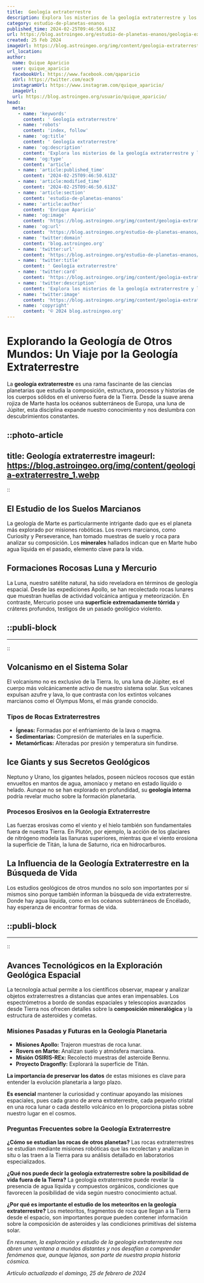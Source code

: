 ```yaml
---
title:  Geología extraterrestre
description: Explora los misterios de la geología extraterrestre y los secretos de rocas y suelos de otros mundos. ¡Descubre el universo bajo la superficie!
category: estudio-de-planetas-enanos
published_time: 2024-02-25T09:46:50.613Z
url: https://blog.astroingeo.org/estudio-de-planetas-enanos/geologia-extraterrestre
created: 25 Feb 2024
imageUrl: https://blog.astroingeo.org/img/content/geologia-extraterrestre_1.webp
url_location:
author:
  name: Quique Aparicio
  user: quique_aparicio
  facebookUrl: https://www.facebook.com/qaparicio
  xUrl: https://twitter.com/eac9
  instagramUrl: https://www.instagram.com/quique_aparicio/
  imageUrl: 
  url: https://blog.astroingeo.org/usuario/quique_aparicio/
head:
  meta:
    - name: 'keywords'
      content: ' Geología extraterrestre'
    - name: 'robots'
      content: 'index, follow'
    - name: 'og:title'
      content: ' Geología extraterrestre'
    - name: 'og:description'
      content: 'Explora los misterios de la geología extraterrestre y los secretos de rocas y suelos de otros mundos. ¡Descubre el universo bajo la superficie!'
    - name: 'og:type'
      content: 'article'
    - name: 'article:published_time'
      content: '2024-02-25T09:46:50.613Z'
    - name: 'article:modified_time'
      content: '2024-02-25T09:46:50.613Z'
    - name: 'article:section'
      content: 'estudio-de-planetas-enanos'
    - name: 'article:author'
      content: 'Enrique Aparicio'
    - name: 'og:image'
      content: 'https://blog.astroingeo.org/img/content/geologia-extraterrestre_1.webp'
    - name: 'og:url'
      content: 'https://blog.astroingeo.org/estudio-de-planetas-enanos/geologia-extraterrestre'
    - name: 'twitter:domain'
      content: 'blog.astroingeo.org'
    - name: 'twitter:url'
      content: 'https://blog.astroingeo.org/estudio-de-planetas-enanos/geologia-extraterrestre'
    - name: 'twitter:title'
      content: ' Geología extraterrestre'
    - name: 'twitter:card'
      content: 'https://blog.astroingeo.org/img/content/geologia-extraterrestre_1.webp'
    - name: 'twitter:description'
      content: 'Explora los misterios de la geología extraterrestre y los secretos de rocas y suelos de otros mundos. ¡Descubre el universo bajo la superficie!'
    - name: 'twitter:image'
      content: 'https://blog.astroingeo.org/img/content/geologia-extraterrestre_1.webp'
    - name: 'copyright'
      content: '© 2024 blog.astroingeo.org'
---
```

# Explorando la Geología de Otros Mundos: Un Viaje por la Geología Extraterrestre

La **geología extraterrestre** es una rama fascinante de las ciencias planetarias que estudia la composición, estructura, procesos y historias de los cuerpos sólidos en el universo fuera de la Tierra. Desde la suave arena rojiza de Marte hasta los océanos subterráneos de Europa, una luna de Júpiter, esta disciplina expande nuestro conocimiento y nos deslumbra con descubrimientos constantes.


::photo-article
---
title:  Geología extraterrestre
imageurl: https://blog.astroingeo.org/img/content/geologia-extraterrestre_1.webp
---
::


## El Estudio de los Suelos Marcianos

La geología de Marte es particularmente intrigante dado que es el planeta más explorado por misiones robóticas. Los rovers marcianos, como Curiosity y Perseverance, han tomado muestras de suelo y roca para analizar su composición. Los **minerales** hallados indican que en Marte hubo agua líquida en el pasado, elemento clave para la vida.

## Formaciones Rocosas Luna y Mercurio

La Luna, nuestro satélite natural, ha sido reveladora en términos de geología espacial. Desde las expediciones Apollo, se han recolectado rocas lunares que muestran huellas de actividad volcánica antigua y meteorización. En contraste, Mercurio posee una **superficie extremadamente tórrida** y cráteres profundos, testigos de un pasado geológico violento.


  ::publi-block
  ---
  ---
  ::
  
  
## Volcanismo en el Sistema Solar

El volcanismo no es exclusivo de la Tierra. Io, una luna de Júpiter, es el cuerpo más volcánicamente activo de nuestro sistema solar. Sus volcanes expulsan azufre y lava, lo que contrasta con los extintos volcanes marcianos como el Olympus Mons, el más grande conocido.

### Tipos de Rocas Extraterrestres

- **Ígneas:** Formadas por el enfriamiento de la lava o magma.
- **Sedimentarias:** Compresión de materiales en la superficie.
- **Metamórficas:** Alteradas por presión y temperatura sin fundirse.

## Ice Giants y sus Secretos Geológicos

Neptuno y Urano, los gigantes helados, poseen núcleos rocosos que están envueltos en mantos de agua, amoníaco y metano en estado líquido o helado. Aunque no se han explorado en profundidad, su **geología interna** podría revelar mucho sobre la formación planetaria.

### Procesos Erosivos en la Geología Extraterrestre

Las fuerzas erosivas como el viento y el hielo también son fundamentales fuera de nuestra Tierra. En Plutón, por ejemplo, la acción de los glaciares de nitrógeno modela las llanuras superiores, mientras que el viento erosiona la superficie de Titán, la luna de Saturno, rica en hidrocarburos.

## La Influencia de la Geología Extraterrestre en la Búsqueda de Vida

Los estudios geológicos de otros mundos no solo son importantes por sí mismos sino porque también informan la búsqueda de vida extraterrestre. Donde hay agua líquida, como en los océanos subterráneos de Encélado, hay esperanza de encontrar formas de vida.


  ::publi-block
  ---
  ---
  ::
  
  
## Avances Tecnológicos en la Exploración Geológica Espacial

La tecnología actual permite a los científicos observar, mapear y analizar objetos extraterrestres a distancias que antes eran impensables. Los espectrómetros a bordo de sondas espaciales y telescopios avanzados desde Tierra nos ofrecen detalles sobre la **composición mineralógica** y la estructura de asteroides y cometas.

### Misiones Pasadas y Futuras en la Geología Planetaria

- **Misiones Apollo:** Trajeron muestras de roca lunar.
- **Rovers en Marte:** Analizan suelo y atmósfera marciana.
- **Misión OSIRIS-REx:** Recolectó muestras del asteroide Bennu.
- **Proyecto Dragonfly:** Explorará la superficie de Titán.

**La importancia de preservar los datos** de estas misiones es clave para entender la evolución planetaria a largo plazo.

**Es esencial** mantener la curiosidad y continuar apoyando las misiones espaciales, pues cada grano de arena extraterrestre, cada pequeño cristal en una roca lunar o cada destello volcánico en Io proporciona pistas sobre nuestro lugar en el cosmos.

### Preguntas Frecuentes sobre la Geología Extraterrestre

**¿Cómo se estudian las rocas de otros planetas?**
Las rocas extraterrestres se estudian mediante misiones robóticas que las recolectan y analizan in situ o las traen a la Tierra para su análisis detallado en laboratorios especializados.

**¿Qué nos puede decir la geología extraterrestre sobre la posibilidad de vida fuera de la Tierra?**
La geología extraterrestre puede revelar la presencia de agua líquida y compuestos orgánicos, condiciones que favorecen la posibilidad de vida según nuestro conocimiento actual.

**¿Por qué es importante el estudio de los meteoritos en la geología extraterrestre?**
Los meteoritos, fragmentos de roca que llegan a la Tierra desde el espacio, son importantes porque pueden contener información sobre la composición de asteroides y las condiciones primitivas del sistema solar.

*En resumen, la exploración y estudio de la geología extraterrestre nos abren una ventana a mundos distantes y nos desafían a comprender fenómenos que, aunque lejanos, son parte de nuestra propia historia cósmica.*

_Artículo actualizado el domingo, 25 de febrero de 2024_